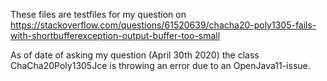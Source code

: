 These files are testfiles for my question on https://stackoverflow.com/questions/61520639/chacha20-poly1305-fails-with-shortbufferexception-output-buffer-too-small

As of date of asking my question (April 30th 2020) the class ChaCha20Poly1305Jce is throwing an error due to an
OpenJava11-issue.

